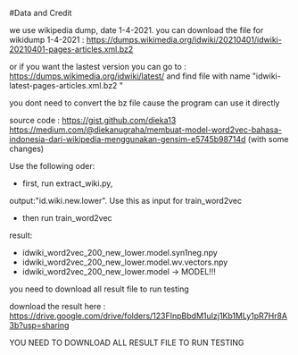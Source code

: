 #Data and Credit

we use wikipedia dump, date 1-4-2021.
you can download the file for wikidump 1-4-2021 : 
https://dumps.wikimedia.org/idwiki/20210401/idwiki-20210401-pages-articles.xml.bz2

or if you want the lastest version you can go to : 
https://dumps.wikimedia.org/idwiki/latest/
and find file with name "idwiki-latest-pages-articles.xml.bz2 "

you dont need to convert the bz file cause the program can use it directly	


source code :	https://gist.github.com/dieka13
		https://medium.com/@diekanugraha/membuat-model-word2vec-bahasa-indonesia-dari-wikipedia-menggunakan-gensim-e5745b98714d
		(with some changes)

Use the following oder:

- first, run extract_wiki.py,

output:"id.wiki.new.lower". Use this as input for train_word2vec

- then run train_word2vec

result:
- idwiki_word2vec_200_new_lower.model.syn1neg.npy
- idwiki_word2vec_200_new_lower.model.wv.vectors.npy
- idwiki_word2vec_200_new_lower.model	-> MODEL!!!

you need to download all result file to run testing

download the result here : https://drive.google.com/drive/folders/123FInpBbdM1uIzj1Kb1MLy1pR7Hr8A3b?usp=sharing

YOU NEED TO DOWNLOAD ALL RESULT FILE TO RUN TESTING
	
